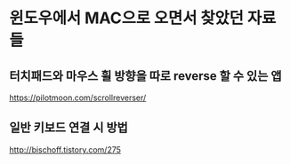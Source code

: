 # 윈도우에서 MAC으로 오면서 찾았던 자료들

## 터치패드와 마우스 휠 방향을 따로 reverse 할 수 있는 앱
https://pilotmoon.com/scrollreverser/

## 일반 키보드 연결 시 방법
http://bischoff.tistory.com/275

